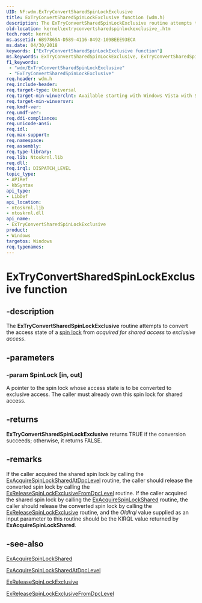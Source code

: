 ```yaml
---
UID: NF:wdm.ExTryConvertSharedSpinLockExclusive
title: ExTryConvertSharedSpinLockExclusive function (wdm.h)
description: The ExTryConvertSharedSpinLockExclusive routine attempts to convert the access state of a spin lock from acquired for shared access to exclusive access.
old-location: kernel\extryconvertsharedspinlockexclusive_.htm
tech.root: kernel
ms.assetid: 6B97865A-D589-4116-8492-109BEEE93ECA
ms.date: 04/30/2018
keywords: ["ExTryConvertSharedSpinLockExclusive function"]
ms.keywords: ExTryConvertSharedSpinLockExclusive, ExTryConvertSharedSpinLockExclusive routine [Kernel-Mode Driver Architecture], kernel.extryconvertsharedspinlockexclusive_, wdm/ExTryConvertSharedSpinLockExclusive
f1_keywords:
 - "wdm/ExTryConvertSharedSpinLockExclusive"
 - "ExTryConvertSharedSpinLockExclusive"
req.header: wdm.h
req.include-header: 
req.target-type: Universal
req.target-min-winverclnt: Available starting with Windows Vista with SP1.
req.target-min-winversvr: 
req.kmdf-ver: 
req.umdf-ver: 
req.ddi-compliance: 
req.unicode-ansi: 
req.idl: 
req.max-support: 
req.namespace: 
req.assembly: 
req.type-library: 
req.lib: Ntoskrnl.lib
req.dll: 
req.irql: DISPATCH_LEVEL
topic_type:
- APIRef
- kbSyntax
api_type:
- LibDef
api_location:
- ntoskrnl.lib
- ntoskrnl.dll
api_name:
- ExTryConvertSharedSpinLockExclusive
product:
- Windows
targetos: Windows
req.typenames: 
---
```


# ExTryConvertSharedSpinLockExclusive function


## -description


The <b>ExTryConvertSharedSpinLockExclusive</b> routine attempts to convert the access state of a <a href="https://docs.microsoft.com/windows-hardware/drivers/kernel/introduction-to-spin-locks">spin lock</a> from <i>acquired for shared access</i> to <i>exclusive access</i>.


## -parameters




### -param SpinLock [in, out]

A pointer to the spin lock whose access state is to be converted to exclusive access.  The caller must already own this spin lock for shared access.


## -returns



<b>ExTryConvertSharedSpinLockExclusive</b> returns TRUE if the conversion succeeds; otherwise, it returns FALSE.




## -remarks



If the caller acquired the shared spin lock by calling the <a href="https://docs.microsoft.com/previous-versions/windows/hardware/drivers/hh451055(v=vs.85)">ExAcquireSpinLockSharedAtDpcLevel</a> routine, the caller should release the converted spin lock by calling the <a href="https://docs.microsoft.com/previous-versions/windows/hardware/drivers/hh451058(v=vs.85)">ExReleaseSpinLockExclusiveFromDpcLevel</a> routine. If the caller acquired the shared spin lock by calling the <a href="https://docs.microsoft.com/previous-versions/windows/hardware/drivers/hh451053(v=vs.85)">ExAcquireSpinLockShared</a> routine, the caller should release the converted spin lock by calling the <a href="https://msdn.microsoft.com/D10C65A6-96E7-4BE0-BDD5-EFD129DC424C">ExReleaseSpinLockExclusive</a> routine, and the <i>OldIrql</i> value supplied as an input parameter to this routine should be the KIRQL value returned by <b>ExAcquireSpinLockShared</b>. 




## -see-also




<a href="https://docs.microsoft.com/previous-versions/windows/hardware/drivers/hh451053(v=vs.85)">ExAcquireSpinLockShared</a>



<a href="https://docs.microsoft.com/previous-versions/windows/hardware/drivers/hh451055(v=vs.85)">ExAcquireSpinLockSharedAtDpcLevel</a>



<a href="https://msdn.microsoft.com/D10C65A6-96E7-4BE0-BDD5-EFD129DC424C">ExReleaseSpinLockExclusive</a>



<a href="https://docs.microsoft.com/previous-versions/windows/hardware/drivers/hh451058(v=vs.85)">ExReleaseSpinLockExclusiveFromDpcLevel</a>
 

 

